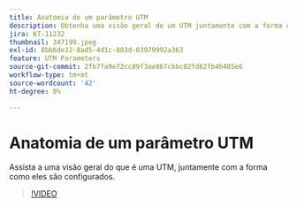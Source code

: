 ```yaml
---
title: Anatomia de um parâmetro UTM
description: Obtenha uma visão geral de um UTM juntamente com a forma como eles são configurados. Eles devem ter entre 60 e 160 caracteres.
jira: KT-11232
thumbnail: 347199.jpeg
exl-id: 8bb6de32-8ad5-4d1c-883d-03979992a363
feature: UTM Parameters
source-git-commit: 2fb7fa9e72cc89f3ae867cbbc02fd62fb4b485e6
workflow-type: tm+mt
source-wordcount: '42'
ht-degree: 0%

---
```


# Anatomia de um parâmetro UTM

Assista a uma visão geral do que é uma UTM, juntamente com a forma como eles são configurados.

>[!VIDEO](https://video.tv.adobe.com/v/347199/?quality=12&learn=on)
